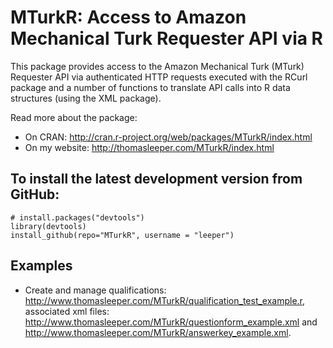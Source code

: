 MTurkR: Access to Amazon Mechanical Turk Requester API via R
========

This package provides access to the Amazon Mechanical Turk (MTurk) Requester API via authenticated HTTP requests executed with the RCurl package and a number of functions to translate API calls into R data structures (using the XML package).

Read more about the package:
* On CRAN: http://cran.r-project.org/web/packages/MTurkR/index.html
* On my website: http://thomasleeper.com/MTurkR/index.html

## To install the latest development version from GitHub:

    # install.packages("devtools")
    library(devtools)
    install_github(repo="MTurkR", username = "leeper")

## Examples
* Create and manage qualifications: http://www.thomasleeper.com/MTurkR/qualification_test_example.r, associated xml files: http://www.thomasleeper.com/MTurkR/questionform_example.xml and http://www.thomasleeper.com/MTurkR/answerkey_example.xml. 
